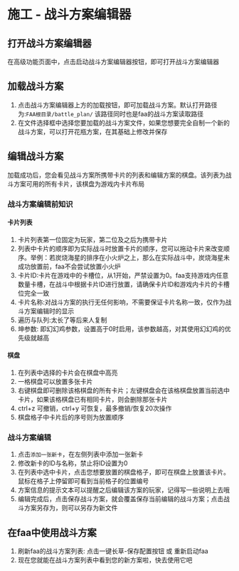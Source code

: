# 施工 - 战斗方案编辑器

## 打开战斗方案编辑器

在高级功能页面中，点击启动战斗方案编辑器按钮，即可打开战斗方案编辑器

## 加载战斗方案

1. 点击战斗方案编辑器上方的加载按钮，即可加载战斗方案。默认打开路径为:```FAA根目录/battle_plan/``` 该路径同时也是faa的战斗方案读取路径
2. 在文件选择框中选择您要加载的战斗方案文件，如果您想要完全自制一个新的战斗方案，可以打开花瓶方案，在其基础上修改并保存

## 编辑战斗方案

加载成功后，您会看见战斗方案所携带卡片的列表和编辑方案的棋盘。该列表为战斗方案可用的所有卡片，该棋盘为游戏内卡片布局

### 战斗方案编辑前知识

#### 卡片列表
1. 卡片列表第一位固定为玩家，第二位及之后为携带卡片
2. 列表中卡片的顺序即为实际战斗时放置卡片的顺序，您可以拖动卡片来改变顺序。举例：若炭烧海星的排序在小火炉之上，那么在实际战斗中，炭烧海星未成功放置前，faa不会尝试放置小火炉
3. 卡片ID:卡片在游戏中的卡槽位，从1开始，严禁设置为0。faa支持游戏内任意数量卡槽，在战斗中根据卡片ID进行放置，请确保卡片ID和游戏内卡片的卡槽位完全一致
4. 卡片名称:对战斗方案的执行无任何影响，不需要保证卡片名称一致，仅作为战斗方案编辑时的显示
5. 遍历与队列:太长了等后来人复制
6. 坤参数: 即幻幻鸡参数，设置高于0时启用，该参数越高，对其使用幻幻鸡的优先级就越高

#### 棋盘
1. 在列表中选择的卡片会在棋盘中高亮
2. 一格棋盘可以放置多张卡片
3. 右键棋盘即可删除该格棋盘的所有卡片；左键棋盘会在该格棋盘放置当前选中卡片，如果该格棋盘已有相同卡片，则会删除那张卡片
4. ctrl+z 可撤销，ctrl+y 可恢复，最多撤销/恢复20次操作
5. 棋盘格子中卡片后的序号则为放置顺序

### 战斗方案编辑
1. 点击```添加一张新卡```，在左侧列表中添加一张新卡
2. 修改新卡的ID与名称，禁止将ID设置为0
3. 在列表中选中卡片，点击您想要放置的棋盘格子，即可在棋盘上放置该卡片。鼠标在格子上停留即可看到当前格子的位置编号
4. 方案信息的提示文本可以提醒之后编辑该方案的玩家，记得写一些说明上去哦
5. 编辑完成后，点击保存战斗方案，就会覆盖保存当前编辑的战斗方案；点击战斗方案另存为，则可以另存为新文件

## 在faa中使用战斗方案
1. 刷新faa的战斗方案列表: 点击一键长草-保存配置按钮 或 重新启动faa
2. 现在您就能在战斗方案列表中看到您的新方案啦，快去使用它吧